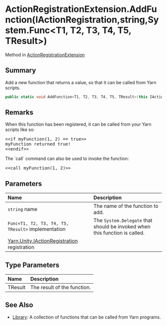 # ActionRegistrationExtension.AddFunction(IActionRegistration,string,System.Func<T1, T2, T3, T4, T5, TResult>)

Method in [ActionRegistrationExtension](/docs/api/csharp/yarn.unity.actionregistrationextension.md)

## Summary


Add a new function that returns a value, so that it can be called
from Yarn scripts.


```csharp
public static void AddFunction<T1, T2, T3, T4, T5, TResult>(this IActionRegistration registration, string name, System.Func<T1, T2, T3, T4, T5, TResult> implementation);
```

## Remarks

<p>When this function has been registered, it can be called from
your Yarn scripts like so:</p> <pre lang="yarn">
&lt;&lt;if myFunction(1, 2) == true&gt;&gt;
myFunction returned true!
&lt;&lt;endif&gt;&gt;
</pre> <p>The `call` command can also be used to invoke the function:</p> <pre lang="yarn">
&lt;&lt;call myFunction(1, 2)&gt;&gt;
</pre>

## Parameters

|Name|Description|
|:---|:---|
|`string` name|The name of the function to add.|
|`Func<T1, T2, T3, T4, T5, TResult>` implementation|The  `System.Delegate`  that should be invoked when this function is called.|
|[Yarn.Unity.IActionRegistration](/docs/api/csharp/yarn.unity.iactionregistration.md) registration||

## Type Parameters

|Name|Description|
|:---|:---|
|TResult|The result of the function.|

## See Also

* [Library](/docs/api/csharp/yarn.library.md): A collection of functions that can be called from Yarn programs.

